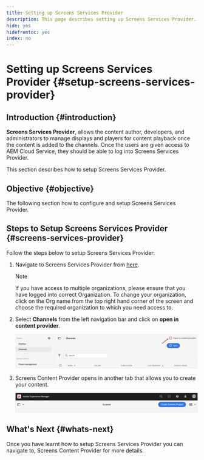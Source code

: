 ```yaml
---
title: Setting up Screens Services Provider
description: This page describes setting up Screens Services Provider.
hide: yes
hidefromtoc: yes
index: no
---
```


# Setting up Screens Services Provider {#setup-screens-services-provider}

## Introduction {#introduction}

**Screens Services Provider**, allows the content author, developers, and administrators to manage displays and players for content playback once the content is added to the channels. Once the users are given access to AEM Cloud Service, they should be able to log into Screens Services Provider.

This section describes how to setup Screens Services Provider.


## Objective {#objective}

The following section how to configure and setup Screens Services Provider.

## Steps to Setup Screens Services Provider {#screens-services-provider}

Follow the steps below to setup Screens Services Provider:

1. Navigate to Screens Services Provider from [here](https://experience.adobe.com/screens).

   >[!NOTE]
   >If you have access to multiple organizations, please ensure that you have logged into correct Organization. To change your organization, click on the Org name from the top right hand corner of the screen and choose the required organization to which you need access to.

1. Select **Channels** from the left navigation bar and click on **open in content provider**. 

   ![image](/help/screens-cloud/assets/configure/configure-screens1.png)

1. Screens Content Provider opens in another tab that allows you to create your content.

   ![image](/help/screens-cloud/assets/configure/configure-screens2.png)

## What's Next {#whats-next}

Once you have learnt how to setup Screens Services  Provider you can navigate to, Screens Content Provider for more details.

